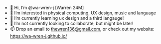 - 👋 Hi, I’m @wa-wren-j [Warren 24M]
- 👀 I’m interested in physical computing, UX design, music and language
- 🌱 I’m currently learning ux design and a third langauge!
- 💞️ I’m not currently looking to collaborate, but might be later!
- 📫 Drop an email to thewren136@gmail.com, or check out my website:
https://wa-wren-j.github.io/

<!---
wa-wren-j/wa-wren-j is a ✨ special ✨ repository because its `README.md` (this file) appears on your GitHub profile.
You can click the Preview link to take a look at your changes.
--->
